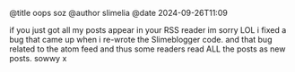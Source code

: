 @title oops soz @author slimelia @date 2024-09-26T11:09

if you just got all my posts appear in your RSS reader im sorry LOL i fixed a bug that came up when i re-wrote the Slimeblogger code. and that bug related to the atom feed and thus some readers read ALL the posts as new posts. sowwy x
